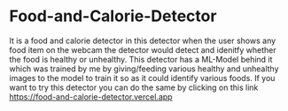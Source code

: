 # Food-and-Calorie-Detector
It is a food and calorie detector in this detector when the user shows any food item on the webcam the detector would detect and idenitfy whether the food is healthy or unhealthy.
This detector has a ML-Model behind it which was trained by me by giving/feeding various healthy and unhealthy images to the model to train it so as it could identify various foods.
If you want to try this detector you can do the same by clicking on this link https://food-and-calorie-detector.vercel.app 
